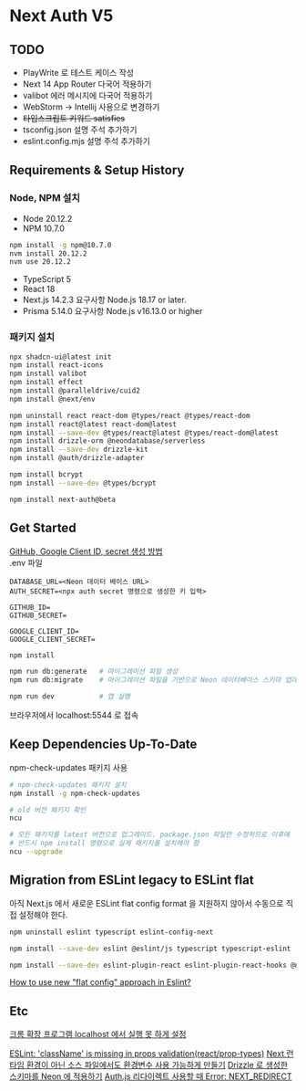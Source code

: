 # Next Auth V5

## TODO
- PlayWrite 로 테스트 케이스 작성
- Next 14 App Router 다국어 적용하기
- valibot 에러 메시지에 다국어 적용하기
- WebStorm -> Intellij 사용으로 변경하기
- ~~타입스크립트 키워드 satisfies~~
- tsconfig.json 설명 주석 추가하기
- eslint.config.mjs 설명 주석 추가하기

## Requirements & Setup History

### Node, NPM 설치
- Node 20.12.2
- NPM 10.7.0

```bash
npm install -g npm@10.7.0
nvm install 20.12.2
nvm use 20.12.2
```

- TypeScript 5
- React 18
- Next.js 14.2.3 요구사항 Node.js 18.17 or later.
- Prisma 5.14.0 요구사항 Node.js v16.13.0 or higher

### 패키지 설치
```bash
npx shadcn-ui@latest init
npm install react-icons
npm install valibot
npm install effect
npm install @paralleldrive/cuid2
npm install @next/env

npm uninstall react react-dom @types/react @types/react-dom
npm install react@latest react-dom@latest
npm install --save-dev @types/react@latest @types/react-dom@latest
npm install drizzle-orm @neondatabase/serverless
npm install --save-dev drizzle-kit
npm install @auth/drizzle-adapter

npm install bcrypt
npm install --save-dev @types/bcrypt

npm install next-auth@beta
```

## Get Started
[GitHub, Google Client ID, secret 생성 방법](https://youtu.be/1MTyCvS05V4?si=BIS2j_AhBhJPraFx&t=12144)  
.env 파일
```shell
DATABASE_URL=<Neon 데이터 베이스 URL>
AUTH_SECRET=<npx auth secret 명령으로 생성한 키 입력>

GITHUB_ID=
GITHUB_SECRET=

GOOGLE_CLIENT_ID=
GOOGLE_CLIENT_SECRET=
```

```bash
npm install

npm run db:generate   # 마이그레이션 파일 생성
npm run db:migrate    # 마이그레이션 파일을 기반으로 Neon 데이터베이스 스키마 업데이트

npm run dev           # 앱 실행  
```
브라우저에서 localhost:5544 로 접속

## Keep Dependencies Up-To-Date
npm-check-updates 패키지 사용 
```bash
# npm-check-updates 패키지 설치
npm install -g npm-check-updates      

# old 버전 패키지 확인
ncu

# 모든 패키지를 latest 버전으로 업그레이드. package.json 파일만 수정하므로 이후에 
# 반드시 npm install 명령으로 실제 패키지를 설치해야 함
ncu --upgrade 
```

## Migration from ESLint legacy to ESLint flat
아직 Next.js 에서 새로운 ESLint flat config format 을 지원하지 않아서 수동으로 직접 설정해야 한다.
```bash
npm uninstall eslint typescript eslint-config-next

npm install --save-dev eslint @eslint/js typescript typescript-eslint

npm install --save-dev eslint-plugin-react eslint-plugin-react-hooks @next/eslint-plugin-next
```
[How to use new "flat config" approach in Eslint?](https://github.com/vercel/next.js/discussions/49337)

## Etc
[크롬 확장 프로그램 localhost 에서 실행 못 하게 설정](https://m.blog.naver.com/toruin84/223163171025)

[ESLint: 'className' is missing in props validation(react/prop-types)](https://github.com/jsx-eslint/eslint-plugin-react/issues/3284#issuecomment-2021754931)
[Next 런타임 환경이 아닌 소스 파일에서도 환경변수 사용 가능하게 만들기](https://nextjs.org/docs/app/building-your-application/configuring/environment-variables)
[Drizzle 로 생성한 스키마를 Neon 에 적용하기](https://neon.tech/docs/guides/drizzle-migrations)
[Auth.js 리다이렉트 사용할 때 Error: NEXT_REDIRECT](https://github.com/nextauthjs/next-auth/discussions/9389#discussioncomment-9477692)